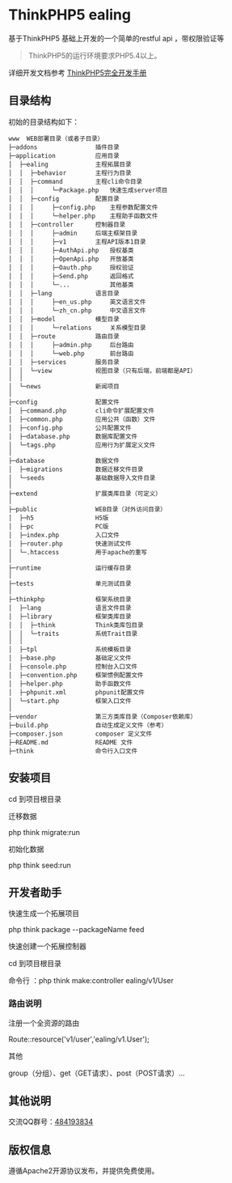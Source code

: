 ThinkPHP5 ealing
===============

基于ThinkPHP5 基础上开发的一个简单的restful api ，带权限验证等

> ThinkPHP5的运行环境要求PHP5.4以上。

详细开发文档参考 [ThinkPHP5完全开发手册](http://www.kancloud.cn/manual/thinkphp5)

## 目录结构

初始的目录结构如下：

~~~
www  WEB部署目录（或者子目录）
├─addons                插件目录
├─application           应用目录
│  ├─ealing             主程拓展目录
│  │  ├─behavior      	主程行为目录
│  │  ├─command      	主程cli命令目录
│  │  │     └─Package.php   快速生成server项目
│  │  ├─config      	配置目录
│  │  │     ├─config.php    主程参数配置文件
│  │  │     └─helper.php    主程助手函数文件
│  │  ├─controller      控制器目录
│  │  │     ├─admin     后端主框架目录
│  │  │     ├─v1        主程API版本1目录
│  │  │     ├─AuthApi.php   授权基类
│  │  │     ├─OpenApi.php   开放基类
│  │  │     ├─Oauth.php     授权验证
│  │  │     ├─Send.php      返回格式
│  │  │     └─...           其他基类
│  │  ├─lang            语言目录
│  │  │     ├─en_us.php     英文语言文件
│  │  │     └─zh_cn.php     中文语言文件
│  │  ├─model           模型目录
│  │  │     └─relations     关系模型目录
│  │  ├─route           路由目录
│  │  │     ├─admin.php     后台路由
│  │  │     └─web.php       前台路由
│  │  ├─services        服务目录
│  │  └─view        	视图目录（只有后端，前端都是API）
│  │
│  └─news               新闻项目
│
├─config                配置文件
│  ├─command.php        cli命令扩展配置文件
│  ├─common.php         应用公共（函数）文件
│  ├─config.php         公共配置文件
│  ├─database.php       数据库配置文件
│  └─tags.php           应用行为扩展定义文件
│
├─database              数据文件
│  ├─migrations         数据迁移文件目录
│  └─seeds              基础数据导入文件目录
│
├─extend                扩展类库目录（可定义）
│
├─public                WEB目录（对外访问目录）
│  ├─h5                 H5版
│  ├─pc                 PC版
│  ├─index.php          入口文件
│  ├─router.php         快速测试文件
│  └─.htaccess          用于apache的重写
│
├─runtime               运行缓存目录
│
├─tests                 单元测试目录
│
├─thinkphp              框架系统目录
│  ├─lang               语言文件目录
│  ├─library            框架类库目录
│  │  ├─think           Think类库包目录
│  │  └─traits          系统Trait目录
│  │
│  ├─tpl                系统模板目录
│  ├─base.php           基础定义文件
│  ├─console.php        控制台入口文件
│  ├─convention.php     框架惯例配置文件
│  ├─helper.php         助手函数文件
│  ├─phpunit.xml        phpunit配置文件
│  └─start.php          框架入口文件
│
├─vendor                第三方类库目录（Composer依赖库）
├─build.php             自动生成定义文件（参考）
├─composer.json         composer 定义文件
├─README.md             README 文件
├─think                 命令行入口文件
~~~

## 安装项目

cd 到项目根目录

迁移数据

php think migrate:run

初始化数据

php think seed:run

## 开发者助手

快速生成一个拓展项目

php think package --packageName feed

快速创建一个拓展控制器

cd 到项目根目录

命令行 ：php think make:controller ealing/v1/User

### 路由说明

注册一个全资源的路由

Route::resource('v1/user','ealing/v1.User'); 

其他

group（分组）、get（GET请求）、post（POST请求）...

## 其他说明

交流QQ群号：[484193834](http://shang.qq.com/wpa/qunwpa?idkey=b6f7b764cd876af1c39e8cdcb48d45063b1744a5ce3b4f903346da33923ac3a6)

## 版权信息

遵循Apache2开源协议发布，并提供免费使用。
